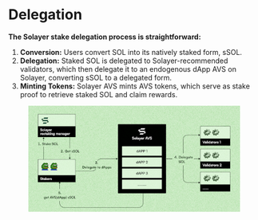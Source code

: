 # Delegation

**The Solayer stake delegation process is straightforward:**

1. **Conversion:** Users convert SOL into its natively staked form, sSOL.
2. **Delegation:** Staked SOL is delegated to Solayer-recommended validators, which then delegate it to an endogenous dApp AVS on Solayer, converting sSOL to a delegated form.
3. **Minting Tokens:** Solayer AVS mints AVS tokens, which serve as stake proof to retrieve staked SOL and claim rewards.

<figure><img src="../.gitbook/assets/image (7).png" alt=""><figcaption></figcaption></figure>
